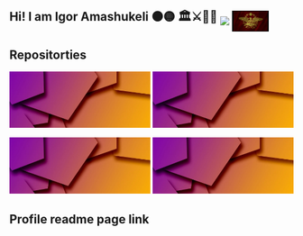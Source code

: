 ## Hi! I am Igor Amashukeli ⚫🟡   🏛️⚔️📜🏺 <img src="https://github.com/IgorAmashukeli/IgorAmashukeli/blob/main/ancap.gif" width="65" height="auto" align="middle"> <img src="https://github.com/IgorAmashukeli/IgorAmashukeli/blob/main/spqr.gif" width="65" height="auto" align="middle">

<!--
**IgorAmashukeli/IgorAmashukeli** is a ✨ _special_ ✨ repository because its `README.md` (this file) appears on your GitHub profile.

Here are some ideas to get you started:

- 🔭 I’m currently working on ...
- 🌱 I’m currently learning ...
- 👯 I’m looking to collaborate on ...
- 🤔 I’m looking for help with ...
- 💬 Ask me about ...
- 📫 How to reach me: ...
- 😄 Pronouns: ...
- ⚡ Fun fact: ...
-->

## Repositorties


<a href="https://github.com/IgorAmashukeli/SQL"><img src="https://github.com/IgorAmashukeli/IgorAmashukeli/blob/main/banner.png" alt="Repo 1" width="250" height="100"></a> <a href="https://github.com/IgorAmashukeli/SQL"><img src="https://github.com/IgorAmashukeli/IgorAmashukeli/blob/main/banner.png" alt="Repo 1" width="250" height="100"></a>

<a href="https://github.com/IgorAmashukeli/SQL"><img src="https://github.com/IgorAmashukeli/IgorAmashukeli/blob/main/banner.png" alt="Repo 1" width="250" height="100"></a> <a href="https://github.com/IgorAmashukeli/SQL"><img src="https://github.com/IgorAmashukeli/IgorAmashukeli/blob/main/banner.png" alt="Repo 1" width="250" height="100"></a>

## Profile readme page link
